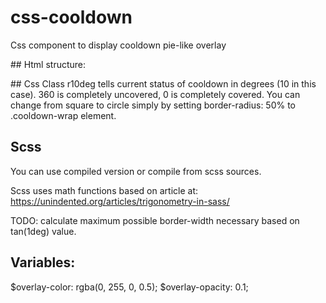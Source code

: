 # css-cooldown
Css component to display cooldown pie-like overlay


## Html structure:
<div class="cooldown-wrap r10deg">
  <div class="overlay-wrap">
      <div class="q1"></div>
      <div class="q2"></div>
      <div class="q3"></div>
      <div class="q4"></div>
  </div>
</div>

## Css
Class r10deg tells current status of cooldown in degrees (10 in this case). 360 is completely uncovered, 0 is completely covered.
You can change from square to circle simply by setting border-radius: 50% to .cooldown-wrap element.


## Scss

You can use compiled version or compile from scss sources.

Scss uses math functions based on article at:
https://unindented.org/articles/trigonometry-in-sass/

TODO: calculate maximum possible border-width necessary based on tan(1deg) value.

## Variables: 
$overlay-color: rgba(0, 255, 0, 0.5);
$overlay-opacity: 0.1;